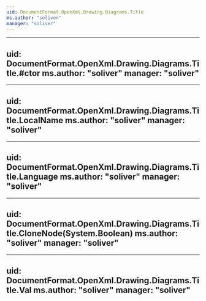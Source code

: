 ```yaml
---
uid: DocumentFormat.OpenXml.Drawing.Diagrams.Title
ms.author: "soliver"
manager: "soliver"
---
```


---
uid: DocumentFormat.OpenXml.Drawing.Diagrams.Title.#ctor
ms.author: "soliver"
manager: "soliver"
---

---
uid: DocumentFormat.OpenXml.Drawing.Diagrams.Title.LocalName
ms.author: "soliver"
manager: "soliver"
---

---
uid: DocumentFormat.OpenXml.Drawing.Diagrams.Title.Language
ms.author: "soliver"
manager: "soliver"
---

---
uid: DocumentFormat.OpenXml.Drawing.Diagrams.Title.CloneNode(System.Boolean)
ms.author: "soliver"
manager: "soliver"
---

---
uid: DocumentFormat.OpenXml.Drawing.Diagrams.Title.Val
ms.author: "soliver"
manager: "soliver"
---

